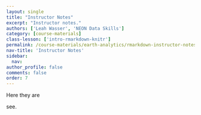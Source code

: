 ```yaml
---
layout: single
title: "Instructor Notes"
excerpt: "Instructor notes."
authors: ['Leah Wasser', 'NEON Data Skills']
category: [course-materials]
class-lesson: ['intro-rmarkdown-knitr']
permalink: /course-materials/earth-analytics/rmarkdown-instructor-notes/
nav-title: 'Instructor Notes'
sidebar:
  nav:
author_profile: false
comments: false
order: 7
---
```


Here they are

see.
